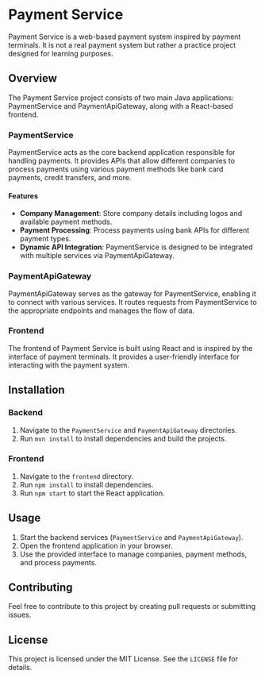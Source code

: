 # Payment Service

Payment Service is a web-based payment system inspired by payment terminals. It is not a real payment system but rather a practice project designed for learning purposes.

## Overview

The Payment Service project consists of two main Java applications: PaymentService and PaymentApiGateway, along with a React-based frontend.

### PaymentService

PaymentService acts as the core backend application responsible for handling payments. It provides APIs that allow different companies to process payments using various payment methods like bank card payments, credit transfers, and more.

#### Features

- **Company Management**: Store company details including logos and available payment methods.
- **Payment Processing**: Process payments using bank APIs for different payment types.
- **Dynamic API Integration**: PaymentService is designed to be integrated with multiple services via PaymentApiGateway.

### PaymentApiGateway

PaymentApiGateway serves as the gateway for PaymentService, enabling it to connect with various services. It routes requests from PaymentService to the appropriate endpoints and manages the flow of data.

### Frontend

The frontend of Payment Service is built using React and is inspired by the interface of payment terminals. It provides a user-friendly interface for interacting with the payment system.

## Installation

### Backend

1. Navigate to the `PaymentService` and `PaymentApiGateway` directories.
2. Run `mvn install` to install dependencies and build the projects.

### Frontend

1. Navigate to the `frontend` directory.
2. Run `npm install` to install dependencies.
3. Run `npm start` to start the React application.

## Usage

1. Start the backend services (`PaymentService` and `PaymentApiGateway`).
2. Open the frontend application in your browser.
3. Use the provided interface to manage companies, payment methods, and process payments.

## Contributing

Feel free to contribute to this project by creating pull requests or submitting issues.

## License

This project is licensed under the MIT License. See the `LICENSE` file for details.
